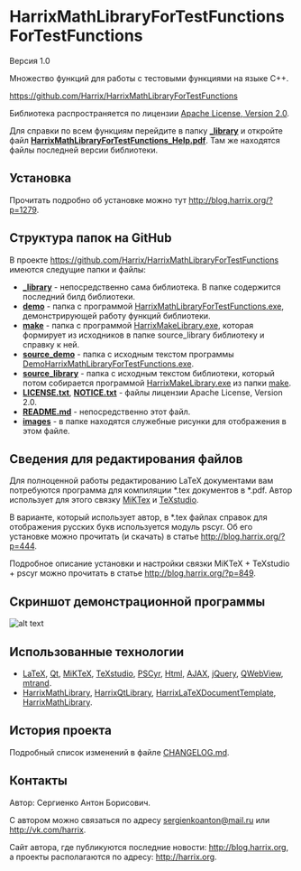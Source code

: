 HarrixMathLibraryForTestFunctionsForTestFunctions
=================================================

Версия 1.0

Множество функций для работы с тестовыми функциями на языке C++.

https://github.com/Harrix/HarrixMathLibraryForTestFunctions

Библиотека распространяется по лицензии [Apache License, Version 2.0](../master/LICENSE.txt).

Для справки по всем функциям перейдите в папку [**_library**](../master/_library) и откройте файл [**HarrixMathLibraryForTestFunctions_Help.pdf**](../master/_library/HarrixMathLibraryForTestFunctions_Help.pdf). Там же находятся файлы последней версии библиотеки.

Установка
---------

Прочитать подробно об установке можно тут http://blog.harrix.org/?p=1279.

Структура папок на GitHub
-------------------------

В проекте https://github.com/Harrix/HarrixMathLibraryForTestFunctions имеются следущие папки и файлы:

 * [**_library**](../master/_library) - непосредственно сама библиотека. В папке содержится последний билд библиотеки.
 * [**demo**](../master/demo) - папка с программой [HarrixMathLibraryForTestFunctions.exe](../master/demo/HarrixMathLibraryForTestFunctions.exe), демонстрирующей работу функций библиотеки.
 * [**make**](../master/make) - папка с программой [HarrixMakeLibrary.exe](../master/make/HarrixMakeLibrary.exe), которая формирует из исходников в папке source_library библиотеку и справку к ней.
 * [**source_demo**](../master/source_demo) - папка с исходным текстом программы [DemoHarrixMathLibraryForTestFunctions.exe](../master/demo/HarrixMathLibraryForTestFunctions.exe).
 * [**source_library**](../master/source_library) - папка с исходным текстом библиотеки, который потом собирается программой [HarrixMakeLibrary.exe](../master/make/HarrixMakeLibrary.exe) из папки [make](../master/make).
 * [**LICENSE.txt**](../master/LICENSE.txt), [**NOTICE.txt**](../master/NOTICE.txt) - файлы лицензии Apache License, Version 2.0.
 * [**README.md**](../master/README.md) - непосредственно этот файл.
 * [**images**](../master/images) - в папке находятся служебные рисунки для отображения в этом файле.
 
Сведения для редактирования файлов
----------------------------------

Для полноценной работы редактированию LaTeX документами вам потребуются программа для компиляции \*.tex документов в \*.pdf. Автор использует для этого связку [MiKTex](http://www.miktex.org/) и [TeXstudio](http://texstudio.sourceforge.net/). 

В варианте, который использует автор, в \*.tex файлах справок для отображения русских букв используется модуль pscyr. Об его установке можно прочитать (и скачать) в статье http://blog.harrix.org/?p=444.

Подробное описание установки и настройки связки MiKTeX + TeXstudio + pscyr можно прочитать в статье http://blog.harrix.org/?p=849.

Скриншот демонстрационной программы
------------------------------------

![alt text](../master/images/demo.png "Пример работы программы демонстрации")

Использованные технологии
-------------------------

- [LaTeX](http://ru.wikipedia.org/wiki/LaTeX), [Qt](http://qt-project.org/), [MiKTeX](http://miktex.org/), [TeXstudio](http://texstudio.sourceforge.net/), [PSCyr](http://blog.harrix.org/?p=444), [Html](http://ru.wikipedia.org/wiki/HTML), [AJAX](http://ru.wikipedia.org/wiki/AJAX), [jQuery](http://jquery.com/), [QWebView](http://qt-project.org/doc/qt-5/qwebview.html), [mtrand](http://www.bedaux.net/mtrand/).
- [HarrixMathLibrary](https://github.com/Harrix/HarrixMathLibrary), [HarrixQtLibrary](https://github.com/Harrix/HarrixQtLibrary), [HarrixLaTeXDocumentTemplate](https://github.com/Harrix/HarrixMakeLibrary), [HarrixMathLibrary](https://github.com/Harrix/HarrixMakeLibrary).
 
История проекта
---------------

Подробный список изменений в файле [CHANGELOG.md](../master/CHANGELOG.md).

Контакты
--------

Автор: Сергиенко Антон Борисович.

С автором можно связаться по адресу sergienkoanton@mail.ru или  http://vk.com/harrix.

Сайт автора, где публикуются последние новости: http://blog.harrix.org, а проекты располагаются по адресу: http://harrix.org.
